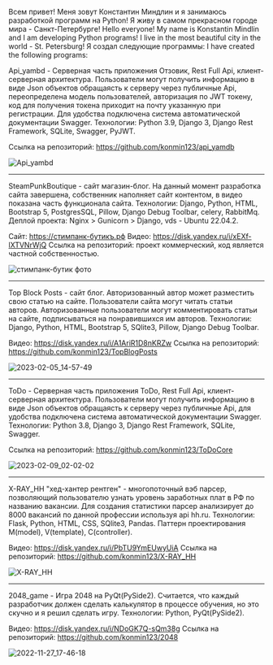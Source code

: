 Всем привет! Меня зовут Константин Миндлин и я занимаюсь разработкой программ на Python!
Я живу в самом прекрасном городе мира - Санкт-Петербурге!
Hello everyone! My name is Konstantin Mindlin and I am developing Python programs!
I live in the most beautiful city in the world - St. Petersburg!
Я создал следующие программы: I have created the following programs:

Api_yambd - Серверная часть приложения Отзовик, Rest Full Api, клиент-серверная архитектура. Пользователи могут получить информацию в виде Json объектов обращаясть к серверу через публичные Api, переопределена модель пользователей, авторизация по JWT токену, код для получения токена приходит на почту указанную при регистрации. Для удобства подключена система автоматической документации Swagger.
Технологии: Python 3.9, Django 3, Django Rest Framework, SQLite, Swagger, PyJWT.

Cсылка на репозиторий: https://github.com/konmin123/api_yamdb

![Api_yambd](https://user-images.githubusercontent.com/92469981/234678700-14be177b-41c4-4886-bfd7-074fc48349c7.png)

_______________________________________________________________________________________________________________________________________________________________________

SteamPunkBoutique - сайт магазин-блог. На данный момент разработка сайта завершена, собственник наполняет сайт контентом, в видео показана часть функционала сайта.
Технологии: Django, Python, HTML, Bootstrap 5, PostgresSQL, Pillow, Django Debug Toolbar, celery, RabbitMq.
Деплой проекта: Nginx > Gunicorn > Django, vds - Ubuntu 22.04.2.

Сайт: https://стимпанк-бутикъ.рф
Видео: https://disk.yandex.ru/i/xEXf-lXTVNrWjQ
Cсылка на репозиторий: проект коммерческий, код является частной собственностью.

![стимпанк-бутик фото](https://user-images.githubusercontent.com/92469981/230776394-84635d98-e27c-4b64-8d3a-ae207f32dcb4.png)

_______________________________________________________________________________________________________________________________________________________________________


Top Block Posts - сайт блог. Авторизованный автор может разместить свою статью на сайте. Пользователи сайта могут читать статьи авторов. Авторизованные пользователи могут комментировать статьи на сайте, подписываться на понравившихся им авторов.
Технологии: Django, Python, HTML, Bootstrap 5, SQlite3, Pillow, Django Debug Toolbar.

Видео: https://disk.yandex.ru/i/A1AriR1D8nKRZw
Cсылка на репозиторий: https://github.com/konmin123/TopBlogPosts

![2023-02-05_14-57-49](https://user-images.githubusercontent.com/92469981/216817697-00a3b8d2-46f7-4a0c-b00d-3f51b99b5285.png)

_______________________________________________________________________________________________________________________________________________________________________
ToDo - Серверная часть приложения ToDo, Rest Full Api, клиент-серверная архитектура. Пользователи могут получить информацию в виде Json объектов обращаясть к серверу через публичные Api, для удобства подключена система автоматической документации Swagger.
Технологии: Python 3.8, Django 3, Django Rest Framework, SQLite, Swagger.

Cсылка на репозиторий: https://github.com/konmin123/ToDoCore

![2023-02-09_02-02-02](https://user-images.githubusercontent.com/92469981/217672940-1f8fcad6-40bd-4ddc-a01e-57963b5376a5.png)
_______________________________________________________________________________________________________________________________________________________________________

X-RAY_HH "хед-хантер рентген" - многопоточный вэб парсер, позволяющий пользователю узнать уровень заработных плат в РФ по названию вакансии.
Для создания статистики парсер анализирует до 8000 вакансий по данной профессии используя api hh.ru.
Технологии: Flask, Python, HTML, CSS, SQlite3, Pandas. Паттерн проектирования M(model), V(template), C(controller).

Видео: https://disk.yandex.ru/i/PbTU9YmEUwyUiA
Cсылка на репозиторий: https://github.com/konmin123/X-RAY_HH

![X-RAY_HH](https://user-images.githubusercontent.com/92469981/204085249-02defcc8-5f2b-43df-860e-f9c023e4642f.png)

_______________________________________________________________________________________________________________________________________________________________________

2048_game - Игра 2048 на PyQt(PySide2). Считается, что каждый разработчик должен сделать калькулятор в процессе обучения, но это скучно и я решил сделать игру.
Технологии: Python, PyQt(PySide2).

Видео: https://disk.yandex.ru/i/NDoGK7Q-sQm38g
Ссылка на репозиторий: https://github.com/konmin123/2048

![2022-11-27_17-46-18](https://user-images.githubusercontent.com/92469981/204141410-f300e983-5c10-484e-b30f-62be269bd5a8.png)


